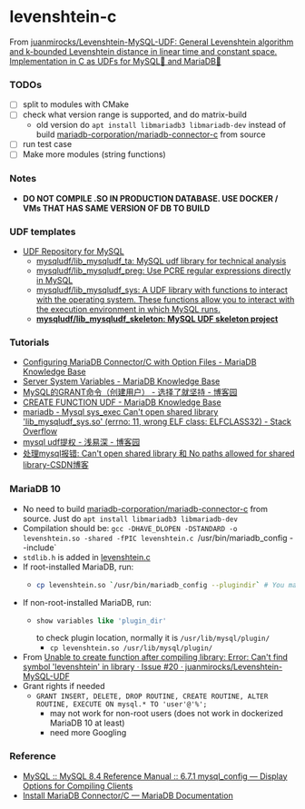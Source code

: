 levenshtein-c
=============
From [juanmirocks/Levenshtein-MySQL-UDF: General Levenshtein algorithm and k-bounded Levenshtein distance in linear time and constant space. Implementation in C as UDFs for MySQL🐬 and MariaDB🦭](https://github.com/juanmirocks/Levenshtein-MySQL-UDF)

### TODOs
- [ ] split to modules with CMake
- [ ] check what version range is supported, and do matrix-build
    - old version do `apt install libmariadb3 libmariadb-dev` instead of build [mariadb-corporation/mariadb-connector-c](https://github.com/mariadb-corporation/mariadb-connector-c) from source
- [ ] run test case
- [ ] Make more modules (string functions)

### Notes
- **DO NOT COMPILE .SO IN PRODUCTION DATABASE. USE DOCKER / VMs THAT HAS SAME VERSION OF DB TO BUILD**

### UDF templates
- [UDF Repository for MySQL](https://github.com/mysqludf)
    - [mysqludf/lib_mysqludf_ta: MySQL udf library for technical analysis](https://github.com/mysqludf/lib_mysqludf_ta)
    - [mysqludf/lib_mysqludf_preg: Use PCRE regular expressions directly in MySQL](https://github.com/mysqludf/lib_mysqludf_preg)
    - [mysqludf/lib_mysqludf_sys: A UDF library with functions to interact with the operating system. These functions allow you to interact with the execution environment in which MySQL runs.](https://github.com/mysqludf/lib_mysqludf_sys)
    - [**mysqludf/lib_mysqludf_skeleton: MySQL UDF skeleton project**](https://github.com/mysqludf/lib_mysqludf_skeleton)

### Tutorials
- [Configuring MariaDB Connector/C with Option Files - MariaDB Knowledge Base](https://mariadb.com/kb/en/configuring-mariadb-connectorc-with-option-files/#plugin-dir)
- [Server System Variables - MariaDB Knowledge Base](https://mariadb.com/kb/en/server-system-variables/#plugin_dir)
- [MySQL的GRANT命令（创建用户） - 选择了就坚持 - 博客园](https://www.cnblogs.com/perseverancevictory/p/4223867.html)
- [CREATE FUNCTION UDF - MariaDB Knowledge Base](https://mariadb.com/kb/en/create-function-udf/)
- [mariadb - Mysql sys_exec Can't open shared library 'lib_mysqludf_sys.so' (errno: 11, wrong ELF class: ELFCLASS32) - Stack Overflow](https://stackoverflow.com/questions/55241615/mysql-sys-exec-cant-open-shared-library-lib-mysqludf-sys-so-errno-11-wrong)
- [mysql udf提权 - 浅易深 - 博客园](https://www.cnblogs.com/02SWD/p/15858250.html)
- [处理mysql报错: Can't open shared library 和 No paths allowed for shared library-CSDN博客](https://blog.csdn.net/ohaozy/article/details/106079699) 
### MariaDB 10
- No need to build [mariadb-corporation/mariadb-connector-c](https://github.com/mariadb-corporation/mariadb-connector-c) from source. Just do `apt install libmariadb3 libmariadb-dev`
- Compilation should be: `gcc -DHAVE_DLOPEN -DSTANDARD -o levenshtein.so -shared -fPIC levenshtein.c `/usr/bin/mariadb_config --include`
- `stdlib.h` is added in [levenshtein.c](./levenshtein.c)
- If root-installed MariaDB, run:
  - ```sh
    cp levenshtein.so `/usr/bin/mariadb_config --plugindir` # You may need sudo
    ```
- If non-root-installed MariaDB, run:
  - ```sql
    show variables like 'plugin_dir'
    ```
    to check plugin location, normally it is `/usr/lib/mysql/plugin/`
    - `cp levenshtein.so /usr/lib/mysql/plugin/`
- From [Unable to create function after compiling library: Error: Can't find symbol 'levenshtein' in library · Issue #20 · juanmirocks/Levenshtein-MySQL-UDF](https://github.com/juanmirocks/Levenshtein-MySQL-UDF/issues/20)
- Grant rights if needed
  - `GRANT INSERT, DELETE, DROP ROUTINE, CREATE ROUTINE, ALTER ROUTINE, EXECUTE ON mysql.* TO 'user'@'%';`
    - may not work for non-root users (does not work in dockerized MariaDB 10 at least)
    - need more Googling
### Reference
- [MySQL :: MySQL 8.4 Reference Manual :: 6.7.1 mysql_config — Display Options for Compiling Clients](https://dev.mysql.com/doc/refman/8.4/en/mysql-config.html)
- [Install MariaDB Connector/C — MariaDB Documentation](https://mariadb.com/docs/server/connect/programming-languages/c/install/#Install_on_Debian,_Ubuntu)
